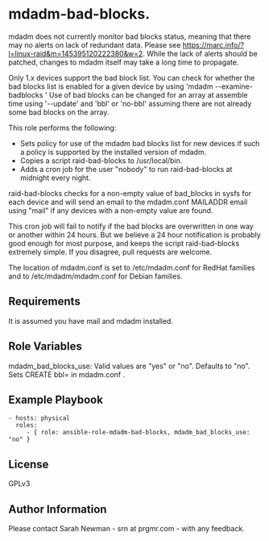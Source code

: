 mdadm-bad-blocks.
=========

mdadm does not currently monitor bad blocks status, meaning that there may no alerts on lack of redundant data. Please see https://marc.info/?l=linux-raid&m=145395120222380&w=2. While the lack of alerts should be patched, changes to mdadm itself may take a long time to propagate.

Only 1.x devices support the bad block list. You can check for whether the bad blocks list is enabled for a given device by using 'mdadm --examine-badblocks <dev>' Use of bad blocks can be changed for an array at assemble time using '--update' and 'bbl' or 'no-bbl' assuming there are not already some bad blocks on the array.

This role performs the following:

* Sets policy for use of the mdadm bad blocks list for new devices if such a policy is supported by the installed version of mdadm.
* Copies a script raid-bad-blocks to /usr/local/bin.
* Adds a cron job for the user "nobody" to run raid-bad-blocks at midnight every night.

raid-bad-blocks checks for a non-empty value of bad_blocks in sysfs for each device and will send an email to the mdadm.conf MAILADDR email using "mail" if any devices with a non-empty value are found.

This cron job will fail to notify if the bad blocks are overwritten in one way or another within 24 hours. But we believe a 24 hour notification is probably good enough for most purpose, and keeps the script raid-bad-blocks extremely simple. If you disagree, pull requests are welcome.

The location of mdadm.conf is set to /etc/mdadm.conf for RedHat families and to /etc/mdadm/mdadm.conf for Debian families.

Requirements
------------

It is assumed you have mail and mdadm installed. 

Role Variables
--------------

mdadm_bad_blocks_use: Valid values are "yes" or "no". Defaults to "no". Sets CREATE bbl=<choice> in mdadm.conf .

Example Playbook
----------------

    - hosts: physical
      roles:
         - { role: ansible-role-mdadm-bad-blocks, mdadm_bad_blocks_use: "no" }

License
-------

GPLv3

Author Information
------------------

Please contact Sarah Newman - srn at prgmr.com - with any feedback.
